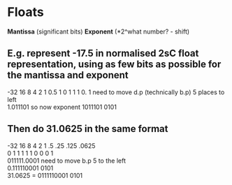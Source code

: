 # Floats
**Mantissa** (significant bits)   **Exponent** (*2^what number? - shift)  
## **E.g.** represent -17.5 in normalised 2sC float representation, using as few bits as possible for the mantissa and exponent  
-32 16 8 4 2 1 0.5 
1   0  1 1 1 0. 1  need to move d.p (technically b.p) 5 places to left  
1.011101 so now exponent
1011101 0101

## Then do 31.0625 in the same format
-32 16 8 4 2 1 .5 .25 .125 .0625  
0    1 1 1 1 1 0   0   0    1  
011111.0001 need to move b.p 5 to the left  
0.111110001   0101  
31.0625 = 0111110001   0101